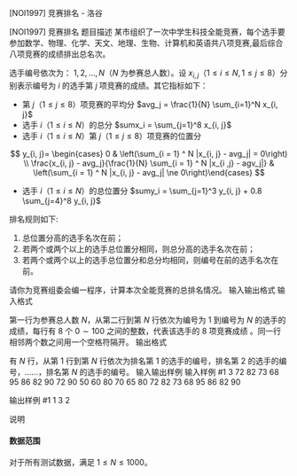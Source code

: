 



[NOI1997] 竞赛排名 - 洛谷














[NOI1997] 竞赛排名
题目描述
某市组织了一次中学生科技全能竞赛，每个选手要参加数学、物理、化学、天文、地理、生物、计算机和英语共八项竞赛,最后综合八项竞赛的成绩排出总名次。

选手编号依次为： $1,2,\dots,N$（$N$ 为参赛总人数）。设 $x_{i, j}$（$1 \le i \le N, 1 \le j \le 8$）分别表示编号为 $i$ 的选手第 $j$ 项竞赛的成绩。其它指标如下：

- 第 $j$（$1 \le j \le 8$）项竞赛的平均分 $avg_j = \frac{1}{N} \sum_{i=1}^N x_{i, j}$
- 选手 $i$（$1 \le i \le N$）的总分 $sumx_i = \sum_{j=1}^8 x_{i, j}$
- 选手 $i$（$1 \le i \le N$）第 $j$（$1 \le j \le 8$）项竞赛的位置分

$$
y_{i, j}= \begin{cases} 0 & \left(\sum_{i = 1} ^ N |x_{i, j} - avg_j| = 0\right) \\ \frac{x_{i, j} - avg_j}{\frac{1}{N} \sum_{i = 1} ^ N |x_{i ,j} - agv_j|} & \left(\sum_{i = 1} ^ N |x_{i, j} - avg_j| \ne 0\right)\end{cases}
$$

- 选手 $i$（$1 \le i \le N$）的总位置分 $sumy_i = \sum_{j=1}^3 y_{i, j} + 0.8 \sum_{j=4}^8 y_{i, j}$

排名规则如下:
1. 总位置分高的选手名次在前；
2. 若两个或两个以上的选手总位置分相同，则总分高的选手名次在前；
3. 若两个或两个以上的选手总位置分和总分均相同，则编号在前的选手名次在前。

请你为竞赛组委会编一程序，计算本次全能竞赛的总排名情况。
输入输出格式
输入格式

第一行为参赛总人数 $N$，从第二行到第 $N$ 行依次为编号为 $1$ 到编号为 $N$ 的选手的成绩，每行有 $8$ 个 $0 \sim 100$ 之间的整数，代表该选手的 $8$ 项竞赛成绩 。同一行相邻两个数之间用一个空格符隔开。
输出格式

有 $N$ 行，从第 $1$ 行到第 $N$ 行依次为排名第 $1$ 的选手的编号，排名第 $2$ 的选手的编号，……，排名第 $N$ 的选手的编号。
输入输出样例
输入样例 #1
3
72 82 73 68 95 86 82 90
72 90 50 60 80 70 65 80
72 82 73 68 95 86 82 90

输出样例 #1
1
3
2

说明
#### 数据范围

对于所有测试数据，满足 $1 \le N \le 1000$。






